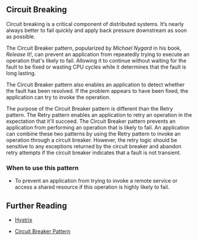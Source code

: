 Circuit Breaking
---
Circuit breaking is a critical component of distributed systems. It’s nearly always better to fail quickly and apply back pressure downstream as soon as possible.


The Circuit Breaker pattern, popularized by _Michael Nygard_ in his book, _Release It!_, can prevent an application from repeatedly trying to execute an operation that's likely to fail. Allowing it to continue without waiting for the fault to be fixed or wasting CPU cycles while it determines that the fault is long lasting.

The Circuit Breaker pattern also enables an application to detect whether the fault has been resolved. If the problem appears to have been fixed, the application can try to invoke the operation.


<div class="alert alert-info">
The purpose of the Circuit Breaker pattern is different than the Retry pattern. The Retry pattern enables an application to retry an operation in the expectation that it'll succeed. The Circuit Breaker pattern prevents an application from performing an operation that is likely to fail. An application can combine these two patterns by using the Retry pattern to invoke an operation through a circuit breaker. However, the retry logic should be sensitive to any exceptions returned by the circuit breaker and abandon retry attempts if the circuit breaker indicates that a fault is not transient.
</div>


### When to use this pattern

* To prevent an application from trying to invoke a remote service or access a shared resource if this operation is highly likely to fail.



Further Reading
---

* [Hystrix](https://github.com/Netflix/Hystrix/wiki/How-it-Works#circuit-breaker)

* [Circuit Breaker Pattern](https://docs.microsoft.com/en-us/azure/architecture/patterns/circuit-breaker)
